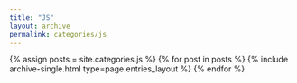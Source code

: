 ```yaml
---
title: "JS"
layout: archive
permalink: categories/js
---
```

{% assign posts = site.categories.js %}
{% for post in posts %} {% include archive-single.html type=page.entries_layout %} {% endfor %}
